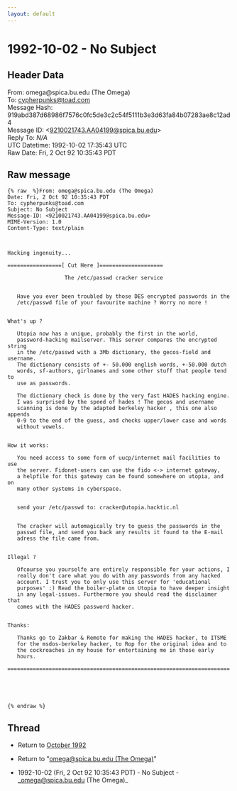 ```yaml
---
layout: default
---
```


# 1992-10-02 - No Subject

## Header Data

From: omega<span>@</span>spica.bu.edu (The Omega)<br>
To: cypherpunks@toad.com<br>
Message Hash: 919abd387d68986f7576c0fc5de3c2c54f5111b3e3d63fa84b07283ae8c12ad4<br>
Message ID: \<9210021743.AA04199@spica.bu.edu\><br>
Reply To: _N/A_<br>
UTC Datetime: 1992-10-02 17:35:43 UTC<br>
Raw Date: Fri, 2 Oct 92 10:35:43 PDT<br>

## Raw message

```
{% raw  %}From: omega@spica.bu.edu (The Omega)
Date: Fri, 2 Oct 92 10:35:43 PDT
To: cypherpunks@toad.com
Subject: No Subject
Message-ID: <9210021743.AA04199@spica.bu.edu>
MIME-Version: 1.0
Content-Type: text/plain



Hacking ingenuity...

=================[ Cut Here ]====================

                  The /etc/passwd cracker service


   Have you ever been troubled by those DES encrypted passwords in the
   /etc/passwd file of your favourite machine ? Worry no more !


What's up ?

   Utopia now has a unique, probably the first in the world,
   password-hacking mailserver. This server compares the encrypted string
   in the /etc/passwd with a 3Mb dictionary, the gecos-field and username.
   The dictionary consists of +- 50.000 english words, +-50.000 dutch
   words, sf-authors, girlnames and some other stuff that people tend to
   use as passwords.

   The dictionary check is done by the very fast HADES hacking engine.
   I was surprised by the speed of hades ! The gecos and username
   scanning is done by the adapted berkeley hacker , this one also appends
   0-9 to the end of the guess, and checks upper/lower case and words
   without vowels.


How it works:

   You need access to some form of uucp/internet mail facilities to use
   the server. Fidonet-users can use the fido <-> internet gateway,
   a helpfile for this gateway can be found somewhere on utopia, and on
   many other systems in cyberspace.


   send your /etc/passwd to: cracker@utopia.hacktic.nl


   The cracker will automagically try to guess the passwords in the
   passwd file, and send you back any results it found to the E-mail
   adress the file came from.


Illegal ?

   Ofcourse you yourselfe are entirely responsible for your actions, I
   really don't care what you do with any passwords from any hacked
   account. I trust you to only use this server for 'educational
   purposes' :) Read the boiler-plate on Utopia to have deeper insight
   in any legal-issues. Furthermore you should read the disclaimer that
   comes with the HADES password hacker.


Thanks:

   Thanks go to Zakbar & Remote for making the HADES hacker, to ITSME
   for the msdos-berkeley hacker, to Rop for the original idea and to
   the cockroaches in my house for entertaining me in those early
   hours.

======================================================================





{% endraw %}
```

## Thread

+ Return to [October 1992](/archive/1992/10)

+ Return to "[omega<span>@</span>spica.bu.edu (The Omega)](/authors/omega_at_spica_bu_edu_the_omega_)"

+ 1992-10-02 (Fri, 2 Oct 92 10:35:43 PDT) - No Subject - _omega@spica.bu.edu (The Omega)_

